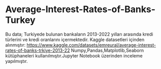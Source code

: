 # Average-Interest-Rates-of-Banks-Turkey

Bu data; Turkiyede bulunan bankaların 2013-2022 yılları arasında kredi türlerini ve kredi oranlarını içermektedir.
Kaggle datasetleri içinden alınmıştır: https://www.kaggle.com/datasets/emreural/average-interest-rates-of-banks-trkiye-2013-22
Numpy,Pandas,Matplotlib,Seaborn kütüphaneleri kullanılmıştır.Jupyter Notebook üzerinden inceleme yapılmıştır.
